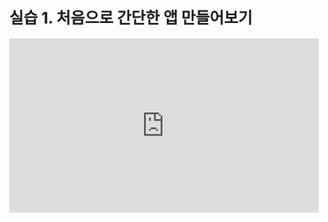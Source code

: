 # 실습 1. 처음으로 간단한 앱 만들어보기

<iframe width="560" height="315" src="https://www.youtube.com/embed/Kg_ik02c0XE?rel=0" frameborder="0" allow="autoplay; encrypted-media" allowfullscreen></iframe>
